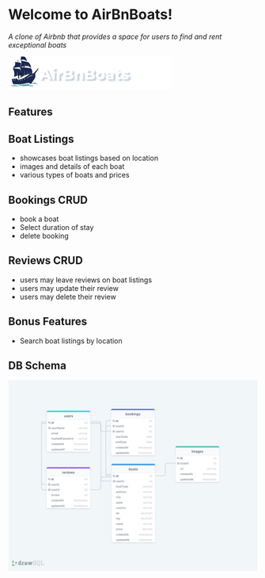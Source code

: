 # Welcome to AirBnBoats!

_A clone of Airbnb that provides a space for users to find and rent exceptional boats_

<img src="frontend/images/AirBnBoats-logo.png" alt="airBnBoats-logo"/>

## Features

## Boat Listings
* showcases boat listings based on location
* images and details of each boat
* various types of boats and prices

## Bookings CRUD
* book a boat 
* Select duration of stay
* delete booking

## Reviews CRUD
* users may leave reviews on boat listings
* users may update their review
* users may delete their review

## Bonus Features
* Search boat listings by location

## DB Schema 
<img src="frontend/images/db-schema.png" alt="db-schema"/>

